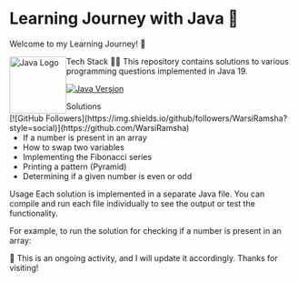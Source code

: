 # Learning Journey with Java 🚀

Welcome to my Learning Journey! 🚀

<div style="float: left">
  <img src="https://www.vectorlogo.zone/logos/java/java-ar21.svg" alt="Java Logo" width="100">
</div>

<div style="float: right">
  [![GitHub Followers](https://img.shields.io/github/followers/WarsiRamsha?style=social)](https://github.com/WarsiRamsha) <!-- GitHub Followers Badge -->
</div>

Tech Stack
👩‍💻 This repository contains solutions to various programming questions implemented in Java 19.

[![Java Version](https://img.shields.io/badge/Java-19-blue)](https://www.oracle.com/java/technologies/javase-jdk16-downloads.html) <!-- Java Version Badge -->

Solutions
- If a number is present in an array
- How to swap two variables
- Implementing the Fibonacci series
- Printing a pattern (Pyramid)
- Determining if a given number is even or odd

Usage
Each solution is implemented in a separate Java file. You can compile and run each file individually to see the output or test the functionality.

For example, to run the solution for checking if a number is present in an array:

📓 This is an ongoing activity, and I will update it accordingly. Thanks for visiting!
